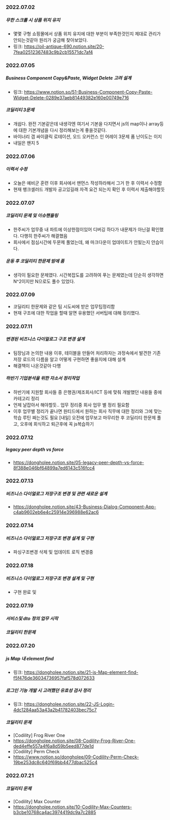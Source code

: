 ### 2022.07.02
##### 무한 스크롤 시 상품 위치 유지
- 몇몇 구형 쇼핑몰에서 상품 위치 유지에 대한 부분이 부족한것인지 제대로 관리가 안되는것같아 원리가 궁금해 찾아보았다.
- 링크: https://oil-antique-690.notion.site/20-7fea02512367483c9b2cb15571dc7af4
 

### 2022.07.05
##### Business Component Copy&Paste, Widget Delete 고려 설계
- 링크: https://www.notion.so/51-Business-Component-Copy-Paste-Widget-Delete-0289e37aeb81449382e160e00749e716
##### 코딜리티 3문제
- 개쉽다. 완전 기본같은데 내생각엔 여기서 기본을 다지면서 js의 map이나 array등에 대한 기본개념을 다시 정리해보는게 좋을것같다. 
- 바이너리 갭 싸이클릭 로테이션, 오드 오커런스 인 어레이 3문제 품 난이도는 이지
- 내일은 왠지 5

### 2022.07.06
##### 이력서 수정
- 오늘은 예비군 훈련 이후 회사에서 맨먼스 작성하라해서 그거 한 후 이력서 수정함
- 현재 뱅크셀러드 개발자 공고있길래 자격 요건 되는지 확인 후 이력서 제출해야할듯

### 2022.07.07
##### 코딜리티 문제 및 이슈핸들링
- 한주씨가 업무중 내 파트에 이상한점이있어 디버깅 하다가 내문제가 아닌걸 확인했다. 다행히 한주씨가 해결했음
- 회사에서 점심시간에 두문제 풀었는데, 왜 마크다운이 업데이트가 안됬는지 안습이다.
 
##### 운동 후 코딜리티 한문제 밤에 품
- 생각이 필요한 문제였다. 시간복잡도를 고려하여 푸는 문제였는데 단순히 생각하면 N^2이지만 N으로도 풀수 있었다.

### 2022.07.09
- 코딜리티 한문제와 같은 팀 시도씨에 받은 업무팁정리함
- 현재 구조에 대한 작업을 할때 알면 유용했던 서버팁에 대해 정리했다.

### 2022.07.11
##### 변경된 비즈니스 다이얼로그 구조 변경 설계
- 팀장님과 논의한 내용 이후, 테이블을 만들어 처리하자는 과정속에서 발견한 기존 저장 로드의 다름을 알고 어떻게 구현하면 좋을지에 대해 설계
- 해결책이 나온것같아 다행
##### 하반기 기업분석을 위한 자소서 정리작업
- 하반기에 지원할 회사들 중 은행권/제조회사/ICT 등에 맞춰 개발했던 내용들 중에 카테고리 정리
 - 언제 날잡아서 해야할듯.. 업무 정리중 회사 업무 별 정리 필요함
 - 이후 업무별 정리가 끝나면 원티드에서 원하는 회사 직무에 대한 정리와 그에 맞는 학습 루틴 짜는것도 필요
[내일] 오전에 업무보고 마무리한 후 코딜리티 한문제 풀고, 오후에 회식하고 퇴근후에 꼭 js복습하기  

### 2022.07.12
##### legacy peer depth vs force
- https://dongholee.notion.site/05-legacy-peer-depth-vs-force-8f388e046bf64899a7ed6143c516fcc4

### 2022.07.13
##### 비즈니스 다이얼로그 저장구조 변경 및 관련 새로운 설계
- https://dongholee.notion.site/43-Business-Dialog-Component-App-c4ab9602eb6e4c25914e396988e62ac6

### 2022.07.14
##### 비즈니스 다이얼로그 저장구조 변경 설계 및 구현 
- 파싱구조변경 삭제 및 업데이트 로직 변경중

### 2022.07.18
##### 비즈니스 다이얼로그 저장구조 변경 설계 및 구현 
- 구현 완료 및 

### 2022.07.19
##### 서비스및 dto 정의 업무 시작
##### 코딜리티 한문제

### 2022.07.20
##### js Map 내 element find 
- 링크: https://dongholee.notion.site/21-js-Map-element-find-f5f476de36034736957faf578d072633
##### 로그인 기능 개발 시 고려했던 유효성 검사 정리
- 링크: https://dongholee.notion.site/22-JS-Login-4dc1284aa53a43a2b41782403bec75c7
##### 코딜리티 문제 
- [Codility] Frog River One
- https://dongholee.notion.site/08-Codility-Frog-River-One-ded4effe557a4f6a8d59b5eed877de1d
- [Codility] Perm Check
- https://www.notion.so/dongholee/09-Codility-Perm-Check-19be253dc8c640f69bb4477dbac525c4

### 2022.07.21 
##### 코딜리티 문제
- [Codility] Max Counter
- https://dongholee.notion.site/10-Codility-Max-Counters-b3cbe10768ca4ac3974419dc9a7c2885
